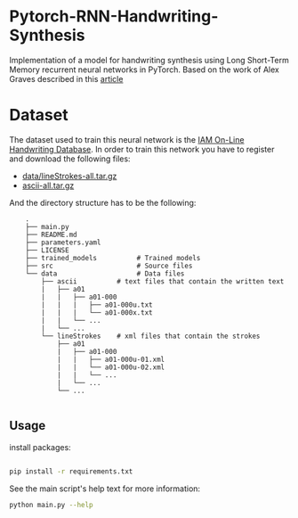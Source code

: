 # Pytorch-RNN-Handwriting-Synthesis

Implementation of a model for handwriting synthesis using Long Short-Term Memory recurrent neural networks in PyTorch. Based on the work of Alex Graves described in this [article](https://arxiv.org/abs/1308.0850)

# Dataset
The dataset used to train this neural network is the [IAM On-Line Handwriting Database](http://www.fki.inf.unibe.ch/databases/iam-on-line-handwriting-database). In order to train this network you have to register and download the following files:

* [data/lineStrokes-all.tar.gz](http://www.fki.inf.unibe.ch/DBs/iamOnDB/data/lineStrokes-all.tar.gz)
* [ascii-all.tar.gz](http://www.fki.inf.unibe.ch/DBs/iamOnDB/data/ascii-all.tar.gz)

And the directory structure has to be the following:
```
    .
    ├── main.py                
    ├── README.md
    ├── parameters.yaml       
    ├── LICENSE
    ├── trained_models          # Trained models
    ├── src                     # Source files
    └── data                    # Data files
        ├── ascii          # text files that contain the written text
        |   ├── a01
        |   |   ├── a01-000
        |   |   |   ├── a01-000u.txt
        |   |   |   └── a01-000x.txt
        |   |   └── ...
        |   └── ...
        └── lineStrokes    # xml files that contain the strokes
            ├── a01
            |   ├── a01-000
            |   |   ├── a01-000u-01.xml
            |   |   └── a01-000u-02.xml
            |   |   └── ...
            |   └── ...
            └── ...
    
```

## Usage

install packages:

```bash

pip install -r requirements.txt
```

See the main script's help text for more information:

```bash
python main.py --help
```
